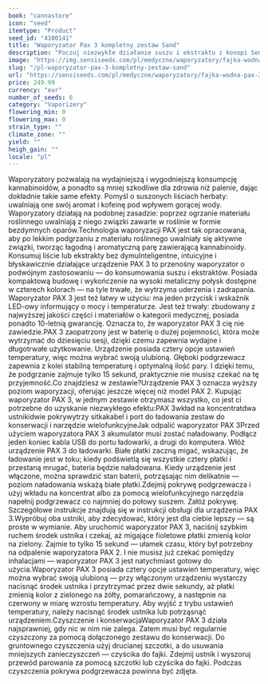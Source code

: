 ```yaml
---
book: "cannastore"
icon: "seed"
itemtype: "Product"
seed_id: "4100141"
title: "Waporyzator Pax 3 kompletny zestaw Sand"
description: "Poczuj niezwykłe działanie suszu i ekstraktu z konopi Sensi Seeds dzięki inteligentnej, intuicyjnej technologii waporyzatora PAX 3. Kup online teraz!"
image: "https://img.sensiseeds.com/pl/medyczne/waporyzatory/fajka-wodna-pax-3-sand-image.png"
slug: "/pl-waporyzator-pax-3-kompletny-zestaw-sand"
url: "https://sensiseeds.com/pl/medyczne/waporyzatory/fajka-wodna-pax-3-sand?a_aid=cannastore"
price: 249.99
currency: "eur"
number_of_seeds: 0
category: "Vaporizery"
flowering_min: 0
flowering_max: 0
strain_type: ""
climate_zone: ""
yield: ""
heigh_gain: ""
locale: "pl"
---
```

Waporyzatory pozwalają na wydajniejszą i wygodniejszą konsumpcję kannabinoidów, a ponadto są mniej szkodliwe dla zdrowia niż palenie, dając dokładnie takie same efekty. Pomyśl o suszonych liściach herbaty: uwalniają one swój aromat i kofeinę pod wpływem gorącej wody. Waporyzatory działają na podobnej zasadzie: poprzez ogrzanie materiału roślinnego uwalniają z niego związki zawarte w roślinie w formie bezdymnych oparów.Technologia waporyzacji PAX jest tak opracowana, aby po lekkim podgrzaniu z materiału roślinnego uwalniały się aktywne związki, tworząc łagodną i aromatyczną parę zawierającą kannabinoidy. Konsumuj liście lub ekstrakty bez dymuInteligentne, intuicyjne i błyskawicznie działające urządzenie PAX 3 to przenośny waporyzator o podwójnym zastosowaniu — do konsumowania suszu i ekstraktów. Posiada kompaktową budowę i wykończenie na wysoki metaliczny połysk dostępne w czterech kolorach — na tyle trwałe, że wytrzyma uderzenia i zadrapania. Waporyzator PAX 3 jest też łatwy w użyciu: ma jeden przycisk i wskaźnik LED-owy informujący o mocy i temperaturze. Jest też trwały: zbudowany z najwyższej jakości części i materiałów o kategorii medycznej, posiada ponadto 10-letnią gwarancję. Oznacza to, że waporyzator PAX 3 cię nie zawiedzie.PAX 3 zaopatrzony jest w baterię o dużej pojemności, która może wytrzymać do dziesięciu sesji, dzięki czemu zapewnia wydajne i długotrwałe użytkowanie. Urządzenie posiada cztery opcje ustawień temperatury, więc można wybrać swoją ulubioną. Głęboki podgrzewacz zapewnia z kolei stabilną temperaturę i optymalną ilość pary. I dzięki temu, że podgrzanie zajmuje tylko 15 sekund, praktycznie nie musisz czekać na tę przyjemność.Co znajdziesz w zestawie?Urządzenie PAX 3 oznacza wyższy poziom waporyzacji, oferując jeszcze więcej niż model PAX 2. Kupując waporyzator PAX 3, w jednym zestawie otrzymasz wszystko, co jest ci potrzebne do uzyskanie niezwykłego efektu:PAX 3wkład na koncentratdwa ustnikidwie pokrywytrzy sitkakabel i port do ładowania zestaw do konserwacji i narzędzie wielofunkcyjneJak odpalić waporyzator PAX 3Przed użyciem waporyzatora PAX 3 akumulator musi zostać naładowany. Podłącz jeden koniec kabla USB do portu ładowarki, a drugi do komputera. Włóż urządzenie PAX 3 do ładowarki. Białe płatki zaczną migać, wskazując, że ładowanie jest w toku; kiedy podświetlą się wszystkie cztery płatki i przestaną mrugać, bateria będzie naładowana. Kiedy urządzenie jest włączone, można sprawdzić stan baterii, potrząsając nim delikatnie — poziom naładowania wskażą białe płatki.Zdejmij pokrywę podgrzewacza i użyj wkładu na koncentrat albo za pomocą wielofunkcyjnego narzędzia napełnij podgrzewacz co najmniej do połowy suszem. Załóż pokrywę. Szczegółowe instrukcje znajdują się w instrukcji obsługi dla urządzenia PAX 3.Wypróbuj oba ustniki, aby zdecydować, który jest dla ciebie lepszy — są proste w wymianie. Aby uruchomić waporyzator PAX 3, naciśnij szybkim ruchem środek ustnika i czekaj, aż migające fioletowe płatki zmienią kolor na zielony. Zajmie to tylko 15 sekund — ułamek czasu, który był potrzebny na odpalenie waporyzatora PAX 2. I nie musisz już czekać pomiędzy inhalacjami — waporyzator PAX 3 jest natychmiast gotowy do użycia.Waporyzator PAX 3 posiada cztery opcje ustawień temperatury, więc można wybrać swoją ulubioną — przy włączonym urządzeniu wystarczy nacisnąć środek ustnika i przytrzymać przez dwie sekundy, aż płatki zmienią kolor z zielonego na żółty, pomarańczowy, a następnie na czerwony w miarę wzrostu temperatury. Aby wyjść z trybu ustawień temperatury, należy nacisnąć środek ustnika lub potrząsnąć urządzeniem.Czyszczenie i konserwacjaWaporyzator PAX 3 działa najsprawniej, gdy nic w nim nie zalega. Zatem musi być regularnie czyszczony za pomocą dołączonego zestawu do konserwacji. Do gruntownego czyszczenia użyj drucianej szczotki, a do usuwania mniejszych zanieczyszczeń — czyścika do fajki. Zdejmij ustnik i wyszoruj przewód parowania za pomocą szczotki lub czyścika do fajki. Podczas czyszczenia pokrywa podgrzewacza powinna być zdjęta.
